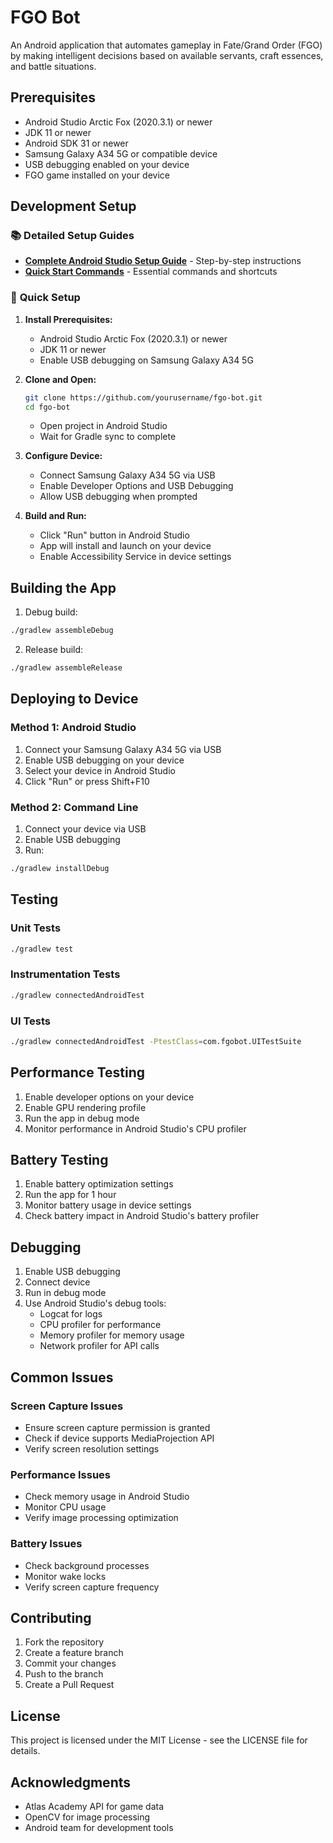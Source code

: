 # FGO Bot

An Android application that automates gameplay in Fate/Grand Order (FGO) by making intelligent decisions based on available servants, craft essences, and battle situations.

## Prerequisites

- Android Studio Arctic Fox (2020.3.1) or newer
- JDK 11 or newer
- Android SDK 31 or newer
- Samsung Galaxy A34 5G or compatible device
- USB debugging enabled on your device
- FGO game installed on your device

## Development Setup

### 📚 **Detailed Setup Guides**
- **[Complete Android Studio Setup Guide](docs/android_studio_setup.md)** - Step-by-step instructions
- **[Quick Start Commands](docs/quick_start_commands.md)** - Essential commands and shortcuts

### 🚀 **Quick Setup**

1. **Install Prerequisites:**
   - Android Studio Arctic Fox (2020.3.1) or newer
   - JDK 11 or newer
   - Enable USB debugging on Samsung Galaxy A34 5G

2. **Clone and Open:**
   ```bash
   git clone https://github.com/yourusername/fgo-bot.git
   cd fgo-bot
   ```
   - Open project in Android Studio
   - Wait for Gradle sync to complete

3. **Configure Device:**
   - Connect Samsung Galaxy A34 5G via USB
   - Enable Developer Options and USB Debugging
   - Allow USB debugging when prompted

4. **Build and Run:**
   - Click "Run" button in Android Studio
   - App will install and launch on your device
   - Enable Accessibility Service in device settings

## Building the App

1. Debug build:
```bash
./gradlew assembleDebug
```

2. Release build:
```bash
./gradlew assembleRelease
```

## Deploying to Device

### Method 1: Android Studio
1. Connect your Samsung Galaxy A34 5G via USB
2. Enable USB debugging on your device
3. Select your device in Android Studio
4. Click "Run" or press Shift+F10

### Method 2: Command Line
1. Connect your device via USB
2. Enable USB debugging
3. Run:
```bash
./gradlew installDebug
```

## Testing

### Unit Tests
```bash
./gradlew test
```

### Instrumentation Tests
```bash
./gradlew connectedAndroidTest
```

### UI Tests
```bash
./gradlew connectedAndroidTest -PtestClass=com.fgobot.UITestSuite
```

## Performance Testing

1. Enable developer options on your device
2. Enable GPU rendering profile
3. Run the app in debug mode
4. Monitor performance in Android Studio's CPU profiler

## Battery Testing

1. Enable battery optimization settings
2. Run the app for 1 hour
3. Monitor battery usage in device settings
4. Check battery impact in Android Studio's battery profiler

## Debugging

1. Enable USB debugging
2. Connect device
3. Run in debug mode
4. Use Android Studio's debug tools:
   - Logcat for logs
   - CPU profiler for performance
   - Memory profiler for memory usage
   - Network profiler for API calls

## Common Issues

### Screen Capture Issues
- Ensure screen capture permission is granted
- Check if device supports MediaProjection API
- Verify screen resolution settings

### Performance Issues
- Check memory usage in Android Studio
- Monitor CPU usage
- Verify image processing optimization

### Battery Issues
- Check background processes
- Monitor wake locks
- Verify screen capture frequency

## Contributing

1. Fork the repository
2. Create a feature branch
3. Commit your changes
4. Push to the branch
5. Create a Pull Request

## License

This project is licensed under the MIT License - see the LICENSE file for details.

## Acknowledgments

- Atlas Academy API for game data
- OpenCV for image processing
- Android team for development tools 